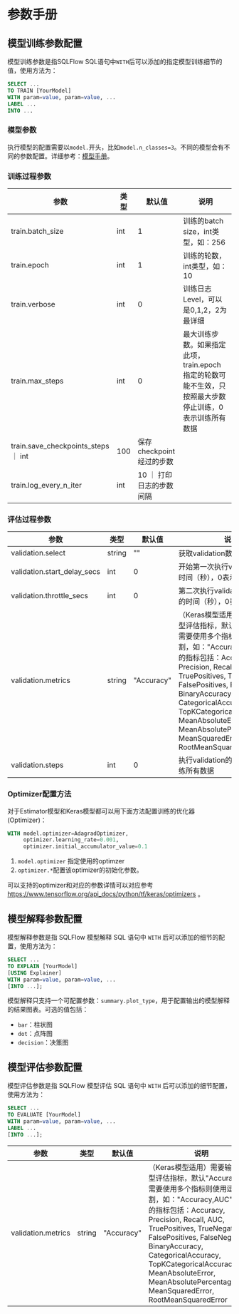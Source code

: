 # 参数手册

## 模型训练参数配置

模型训练参数是指SQLFlow SQL语句中`WITH`后可以添加的指定模型训练细节的值，使用方法为：

```sql
SELECT ...
TO TRAIN [YourModel]
WITH param=value, param=value, ...
LABEL ...
INTO ...
```

### 模型参数

执行模型的配置需要以`model.`开头，比如`model.n_classes=3`。不同的模型会有不同的参数配置。详细参考：[模型手册](models.md)。

### 训练过程参数

| 参数 | 类型 | 默认值 | 说明 |
| -------- | -------- | -------- | -------- |
| train.batch_size  |  int | 1 | 训练的batch size，int类型，如：256 |
| train.epoch | int | 1 | 训练的轮数，int类型，如：10 |
| train.verbose | int | 0 | 训练日志Level，可以是0,1,2，2为最详细 |
| train.max_steps | int | 0 |最大训练步数。如果指定此项，train.epoch指定的轮数可能不生效，只按照最大步数停止训练，0表示训练所有数据 |
| train.save_checkpoints_steps ｜ int | 100 | 保存checkpoint经过的步数 |
| train.log_every_n_iter | int | 10 ｜ 打印日志的步数间隔 |

### 评估过程参数

| 参数 | 类型 | 默认值 | 说明 |
| -------- | -------- | -------- | -------- |
| validation.select  | string | "" |  获取validation数据集的SQL语句 |
| validation.start_delay_secs | int | 0 | 开始第一次执行validation等待的时间（秒），0表示不等待 |
| validation.throttle_secs | int | 0 | 第二次执行validation之前需等待的时间（秒），0表示不等待 |
| validation.metrics | string | "Accuracy" |（Keras模型适用）需要输出的模型评估指标，默认"Accuracy"，需要使用多个指标则使用逗号分割，如："Accuracy,AUC"，支持的指标包括：Accuracy, Precision, Recall, AUC, TruePositives, TrueNegatives, FalsePositives, FalseNegatives, BinaryAccuracy, CategoricalAccuracy, TopKCategoricalAccuracy, MeanAbsoluteError, MeanAbsolutePercentageError, MeanSquaredError, RootMeanSquaredError |
| validation.steps | int | 0 | 执行validation的步数，0表示训练所有数据 |

### Optimizer配置方法

对于Estimator模型和Keras模型都可以用下面方法配置训练的优化器 (Optimizer)：

```sql
WITH model.optimizer=AdagradOptimizer,
     optimizer.learning_rate=0.001,
     optimizer.initial_accumulator_value=0.1
```

1. `model.optimizer` 指定使用的optimzer
2. `optimizer.*`配置该optimizer的初始化参数。

可以支持的optimizer和对应的参数详情可以对应参考 https://www.tensorflow.org/api_docs/python/tf/keras/optimizers 。

## 模型解释参数配置

模型解释参数是指 SQLFlow 模型解释 SQL 语句中 `WITH` 后可以添加的细节的配置，使用方法为：

```sql
SELECT ...
TO EXPLAIN [YourModel]
[USING Explainer]
WITH param=value, param=value, ...
[INTO ...];
```

模型解释只支持一个可配置参数：`summary.plot_type`，用于配置输出的模型解释的结果图表。可选的值包括：

- `bar`：柱状图
- `dot`：点阵图
- `decision`：决策图

## 模型评估参数配置

模型评估参数是指 SQLFlow 模型评估 SQL 语句中 `WITH` 后可以添加的细节配置，使用方法为：

```sql
SELECT ...
TO EVALUATE [YourModel]
WITH param=value, param=value, ...
LABEL ...
[INTO ...];
```

| 参数 | 类型 | 默认值 | 说明 |
| -------- | -------- | -------- | -------- |
| validation.metrics | string | "Accuracy" |（Keras模型适用）需要输出的模型评估指标，默认"Accuracy"，需要使用多个指标则使用逗号分割，如："Accuracy,AUC"，支持的指标包括：Accuracy, Precision, Recall, AUC, TruePositives, TrueNegatives, FalsePositives, FalseNegatives, BinaryAccuracy, CategoricalAccuracy, TopKCategoricalAccuracy, MeanAbsoluteError, MeanAbsolutePercentageError, MeanSquaredError, RootMeanSquaredError |